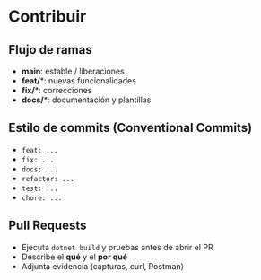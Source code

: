 # Contribuir

## Flujo de ramas

- **main**: estable / liberaciones
- **feat/***: nuevas funcionalidades
- **fix/***: correcciones
- **docs/***: documentación y plantillas

## Estilo de commits (Conventional Commits)

- `feat: ...`
- `fix: ...`
- `docs: ...`
- `refactor: ...`
- `test: ...`
- `chore: ...`

## Pull Requests

- Ejecuta `dotnet build` y pruebas antes de abrir el PR
- Describe el **qué** y el **por qué**
- Adjunta evidencia (capturas, curl, Postman)

